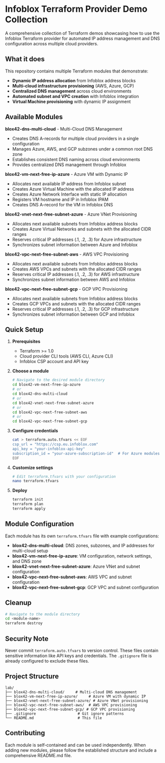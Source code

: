 # Infoblox Terraform Provider Demo Collection

A comprehensive collection of Terraform demos showcasing how to use the Infoblox Terraform provider for automated IP address management and DNS configuration across multiple cloud providers.

## What it does

This repository contains multiple Terraform modules that demonstrate:

- **Dynamic IP address allocation** from Infoblox address blocks
- **Multi-cloud infrastructure provisioning** (AWS, Azure, GCP)
- **Centralized DNS management** across cloud environments
- **Automated subnet and VPC creation** with Infoblox integration
- **Virtual Machine provisioning** with dynamic IP assignment

## Available Modules

**blox42-dns-multi-cloud** - Multi-Cloud DNS Management
- Creates DNS A-records for multiple cloud providers in a single configuration
- Manages Azure, AWS, and GCP subzones under a common root DNS zone
- Establishes consistent DNS naming across cloud environments
- Provides centralized DNS management through Infoblox

**blox42-vm-next-free-ip-azure** - Azure VM with Dynamic IP
- Allocates next available IP address from Infoblox subnet
- Creates Azure Virtual Machine with the allocated IP address
- Creates Azure Network Interface with static IP allocation
- Registers VM hostname and IP in Infoblox IPAM
- Creates DNS A-record for the VM in Infoblox DNS

**blox42-vnet-next-free-subnet-azure** - Azure VNet Provisioning
- Allocates next available subnets from Infoblox address blocks
- Creates Azure Virtual Networks and subnets with the allocated CIDR ranges
- Reserves critical IP addresses (.1, .2, .3) for Azure infrastructure
- Synchronizes subnet information between Azure and Infoblox

**blox42-vpc-next-free-subnet-aws** - AWS VPC Provisioning
- Allocates next available subnets from Infoblox address blocks
- Creates AWS VPCs and subnets with the allocated CIDR ranges
- Reserves critical IP addresses (.1, .2, .3) for AWS infrastructure
- Synchronizes subnet information between AWS and Infoblox

**blox42-vpc-next-free-subnet-gcp** - GCP VPC Provisioning
- Allocates next available subnets from Infoblox address blocks
- Creates GCP VPCs and subnets with the allocated CIDR ranges
- Reserves critical IP addresses (.1, .2, .3) for GCP infrastructure
- Synchronizes subnet information between GCP and Infoblox

## Quick Setup

1. **Prerequisites**
   - Terraform >= 1.0
   - Cloud provider CLI tools (AWS CLI, Azure CLI)
   - Infoblox CSP account and API key

2. **Choose a module**
   ```bash
   # Navigate to the desired module directory
   cd blox42-vm-next-free-ip-azure
   # or
   cd blox42-dns-multi-cloud
   # or
   cd blox42-vnet-next-free-subnet-azure
   # or
   cd blox42-vpc-next-free-subnet-aws
   # or
   cd blox42-vpc-next-free-subnet-gcp
   ```

3. **Configure credentials**
   ```bash
   cat > terraform.auto.tfvars << EOF
   csp_url = "https://csp.eu.infoblox.com"
   api_key = "your-infoblox-api-key"
   subscription_id = "your-azure-subscription-id"  # For Azure modules
   EOF
   ```

4. **Customize settings**
   ```bash
   # Edit terraform.tfvars with your configuration
   nano terraform.tfvars
   ```

5. **Deploy**
   ```bash
   terraform init
   terraform plan
   terraform apply
   ```

## Module Configuration

Each module has its own `terraform.tfvars` file with example configurations:

- **blox42-dns-multi-cloud**: DNS zones, subzones, and IP addresses for multi-cloud setup
- **blox42-vm-next-free-ip-azure**: VM configuration, network settings, and DNS zone
- **blox42-vnet-next-free-subnet-azure**: Azure VNet and subnet configuration
- **blox42-vpc-next-free-subnet-aws**: AWS VPC and subnet configuration
- **blox42-vpc-next-free-subnet-gcp**: GCP VPC and subnet configuration

## Cleanup

```bash
# Navigate to the module directory
cd <module-name>
terraform destroy
```

## Security Note

Never commit `terraform.auto.tfvars` to version control. These files contain sensitive information like API keys and credentials. The `.gitignore` file is already configured to exclude these files.

## Project Structure

```
lab/
├── blox42-dns-multi-cloud/     # Multi-cloud DNS management
├── blox42-vm-next-free-ip-azure/     # Azure VM with dynamic IP
├── blox42-vnet-next-free-subnet-azure/ # Azure VNet provisioning
├── blox42-vpc-next-free-subnet-aws/  # AWS VPC provisioning
├── blox42-vpc-next-free-subnet-gcp/ # GCP VPC provisioning
├── .gitignore                   # Git ignore patterns
└── README.md                    # This file
```

## Contributing

Each module is self-contained and can be used independently. When adding new modules, please follow the established structure and include a comprehensive README.md file. 